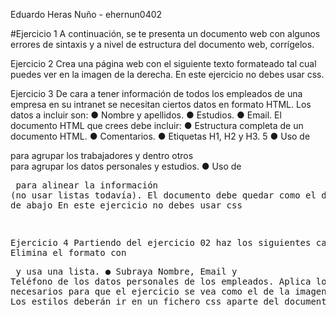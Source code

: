 Eduardo Heras Nuño - ehernun0402

#Ejercicio 1
A continuación, se te presenta un documento web con algunos errores de sintaxis y a nivel
de estructura del documento web, corrígelos.

Ejercicio 2
Crea una página web con el siguiente texto formateado tal cual puedes ver en la imagen de
la derecha.
En este ejercicio no debes usar css.

Ejercicio 3
De cara a tener información de todos los empleados de una empresa en su intranet se
necesitan ciertos datos en formato HTML. Los datos a incluir son:
● Nombre y apellidos.
● Estudios.
● Email.
El documento HTML que crees debe incluir:
● Estructura completa de un documento HTML.
● Comentarios.
● Etiquetas H1, H2 y H3.
5
● Uso de <div> para agrupar los trabajadores y dentro otros <div> para agrupar los
datos personales y estudios.
● Uso de <pre> para alinear la información (no usar listas todavía).
El documento debe quedar como el de la imagen de abajo
En este ejercicio no debes usar css

Ejercicio 4
Partiendo del ejercicio 02 haz los siguientes cambios:
● Elimina el formato con <pre> y usa una lista.
● Subraya Nombre, Email y Teléfono de los datos personales de los empleados.
Aplica los estilos necesarios para que el ejercicio se vea como el de la imagen de abajo.
Los estilos deberán ir en un fichero css aparte del documento html.

